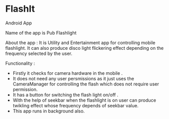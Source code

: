 # FlashIt
Android App 

Name of the app is Pub Flashlight

About the app :
It is Utility and Entertainment app for controlling mobile flashlight.
It can also produce disco light flickering effect depending on the frequency selected by the user.


Functionality :
- Firstly it checks for camera hardware in the mobile .
- It does not need any user persmissions as it just uses the CameraManager for controlling the flash which does not require
user permission.
- It has a button for switching the flash light on/off .
- With the help of seekbar when the flashlight is on user can produce twikling effect whose frequency depends of seekbar value.
- This app runs in background also.



